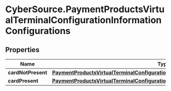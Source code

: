 # CyberSource.PaymentProductsVirtualTerminalConfigurationInformationConfigurations

## Properties
Name | Type | Description | Notes
------------ | ------------- | ------------- | -------------
**cardNotPresent** | [**PaymentProductsVirtualTerminalConfigurationInformationConfigurationsCardNotPresent**](PaymentProductsVirtualTerminalConfigurationInformationConfigurationsCardNotPresent.md) |  | [optional] 
**cardPresent** | [**PaymentProductsVirtualTerminalConfigurationInformationConfigurationsCardNotPresent**](PaymentProductsVirtualTerminalConfigurationInformationConfigurationsCardNotPresent.md) |  | [optional] 


